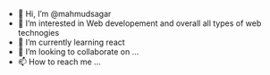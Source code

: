- 👋 Hi, I’m @mahmudsagar
- 👀 I’m interested in Web developement and overall all types of web technogies
- 🌱 I’m currently learning react
- 💞️ I’m looking to collaborate on ...
- 📫 How to reach me ...

<!---
mahmudsagar/mahmudsagar is a ✨ special ✨ repository because its `README.md` (this file) appears on your GitHub profile.
You can click the Preview link to take a look at your changes.
--->
